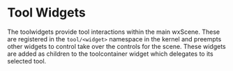 # Tool Widgets

The toolwidgets provide tool interactions within the main wxScene. These are registered in the `tool/<widget>` namespace
in the kernel and preempts other widgets to control take over the controls for the scene. These widgets are added as
children to the toolcontainer widget which delegates to its selected tool.